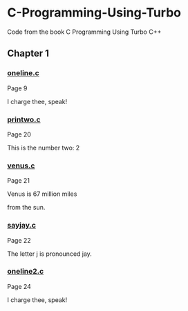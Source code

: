 # C-Programming-Using-Turbo
Code from the book C Programming Using Turbo C++ 

## Chapter 1

### [oneline.c](https://github.com/Spencer-Kotys/C-Programming-Using-Turbo/blob/main/Chapter1/ONELINE.C)

Page 9

I charge thee, speak!

### [printwo.c](https://github.com/Spencer-Kotys/C-Programming-Using-Turbo/blob/main/Chapter1/PRINTWO.C)

Page 20

This is the number two: 2

### [venus.c](https://github.com/Spencer-Kotys/C-Programming-Using-Turbo/blob/main/VENUS.C)

Page 21

Venus is 67 million miles

from the sun.

### [sayjay.c](https://github.com/Spencer-Kotys/C-Programming-Using-Turbo/blob/main/SAYJAY.C)

Page 22

The letter j is pronounced jay.

### [oneline2.c](https://github.com/Spencer-Kotys/C-Programming-Using-Turbo/blob/main/ONELINE2.C)

Page 24

I charge thee, speak!
